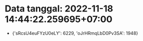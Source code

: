 # Data tanggal: 2022-11-18 14:44:22.259695+07:00

* {'sRcsU4euFYzU0eLY': 6229, 'oJrHRmqLbD0Pv3SA': 1948}
